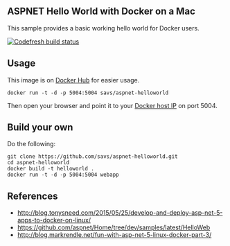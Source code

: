 ASPNET Hello World with Docker on a Mac
---------------------------------------

This sample provides a basic working hello world for Docker users.

[![Codefresh build status]( https://g.codefresh.io/api/badges/build?repoOwner=savs&repoName=aspnet-helloworld&branch=master&pipelineName=aspnet-helloworld&accountName=dockermaster&type=cf-1)]( https://g.codefresh.io/repositories/savs/aspnet-helloworld/builds?filter=trigger:build;branch:master;service:58813318890df201006794ef~aspnet-helloworld)

Usage
-----

This image is on [Docker Hub](https://hub.docker.com/r/savs/aspnet-helloworld/) for easier usage.

    docker run -t -d -p 5004:5004 savs/aspnet-helloworld

Then open your browser and point it to your [Docker host IP](http://stackoverflow.com/a/17158003) on port 5004.

Build your own
--------------

Do the following:

    git clone https://github.com/savs/aspnet-helloworld.git
    cd aspnet-helloworld
    docker build -t helloworld .
    docker run -t -d -p 5004:5004 webapp

References
----------

* http://blog.tonysneed.com/2015/05/25/develop-and-deploy-asp-net-5-apps-to-docker-on-linux/
* https://github.com/aspnet/Home/tree/dev/samples/latest/HelloWeb
* http://blog.markrendle.net/fun-with-asp-net-5-linux-docker-part-3/
